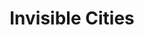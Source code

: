 ---
title: "Invisible Cities"
slug: "invisible-cities"
subtitle: ""
publisher: "Harcourt Brace Jovanovich"
published: "1978"
asin: "0156453800"
authors: 
  - italo-calvino
started: "2013-04-16"
start_year: "2013"
finished: "2013-04-20"
---